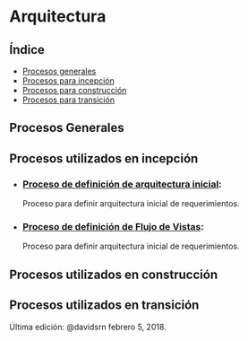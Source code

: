 # Arquitectura

## Índice
* [Procesos generales](#general)
* [Procesos para incepción](#incepcion)
* [Procesos para construcción](#construccion)
* [Procesos para transición](#transicion)


<a id="general"></a>
## Procesos Generales

<a id="incepcion"></a>
## Procesos utilizados en incepción
* ### [Proceso de definición de arquitectura inicial](https://github.com/CaveLabs-1/Wiki/blob/master/Requerimientos/Procesos/Definici%C3%B3n%20de%20arquitectura%20inicial.md):
  Proceso para definir arquitectura inicial de requerimientos.
* ### [Proceso de definición de Flujo de Vistas](https://github.com/CaveLabs-1/Wiki/blob/master/Requerimientos/Procesos/Definici%C3%B3n%20de%20Flujo%20de%20Vistas.md):
  Proceso para definir arquitectura inicial de requerimientos.

<a id="construccion"></a>
## Procesos utilizados en construcción

<a id="transicion"></a>
## Procesos utilizados en transición

Última edición: @davidsrn febrero 5, 2018.
